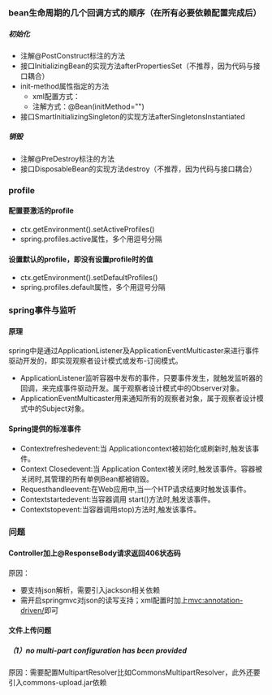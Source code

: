 ### bean生命周期的几个回调方式的顺序（在所有必要依赖配置完成后）
##### 初始化
- 注解@PostConstruct标注的方法
- 接口InitializingBean的实现方法afterPropertiesSet（不推荐，因为代码与接口耦合）
- init-method属性指定的方法
    - xml配置方式：<bean init-method="">
    - 注解方式：@Bean(initMethod="")
- 接口SmartInitializingSingleton的实现方法afterSingletonsInstantiated
##### 销毁
- 注解@PreDestroy标注的方法
- 接口DisposableBean的实现方法destroy（不推荐，因为代码与接口耦合）

### profile
#### 配置要激活的profile
- ctx.getEnvironment().setActiveProfiles()
- spring.profiles.active属性，多个用逗号分隔
#### 设置默认的profile，即没有设置profile时的值
- ctx.getEnvironment().setDefaultProfiles()
- spring.profiles.default属性，多个用逗号分隔

### spring事件与监听
#### 原理
spring中是通过ApplicationListener及ApplicationEventMulticaster来进行事件驱动开发的，即实现观察者设计模式或发布-订阅模式。
- ApplicationListener监听容器中发布的事件，只要事件发生，就触发监听器的回调，来完成事件驱动开发。属于观察者设计模式中的Observer对象。
- ApplicationEventMulticaster用来通知所有的观察者对象，属于观察者设计模式中的Subject对象。
#### Spring提供的标准事件
- Contextrefreshedevent:当 Applicationcontext被初始化或刷新时,触发该事件。
- Context Closedevent:当 Application Context被关闭时,触发该事件。容器被关闭时,其管理的所有单例Bean都被销毁。
- Requesthandleevent:在Web应用中,当一个HTP请求结東时触发该事件。
- Contextstartedevent:当容器调用 start()方法时,触发该事件。
- Contextstopevent:当容器调用stop)方法时,触发该事件。

### 问题
#### Controller加上@ResponseBody请求返回406状态码
原因：
- 要支持json解析，需要引入jackson相关依赖
- 需开启springmvc对json的读写支持；xml配置时加上<mvc:annotation-driven/>即可
#### 文件上传问题
##### （1）no multi-part configuration has been provided
原因：需要配置MultipartResolver比如CommonsMultipartResolver，此外还要引入commons-upload.jar依赖